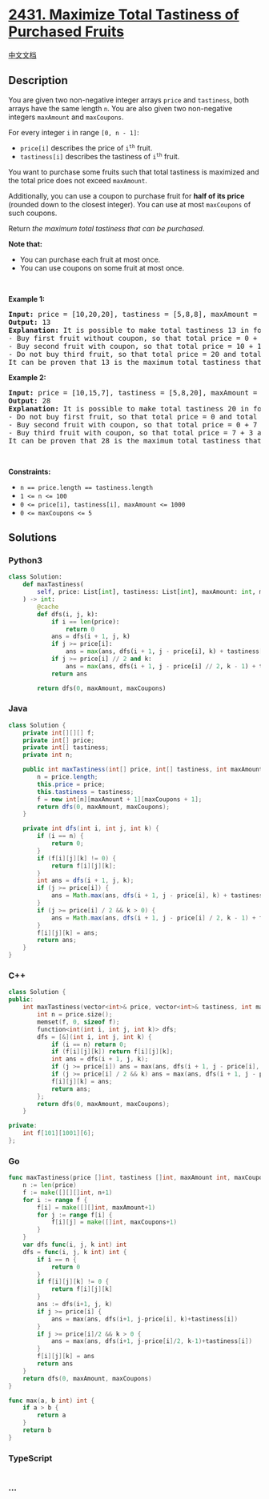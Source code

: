 # [2431. Maximize Total Tastiness of Purchased Fruits](https://leetcode.com/problems/maximize-total-tastiness-of-purchased-fruits)

[中文文档](/solution/2400-2499/2431.Maximize%20Total%20Tastiness%20of%20Purchased%20Fruits/README.md)

## Description

<p>You are given two non-negative integer arrays <code>price</code> and <code>tastiness</code>, both arrays have the same length <code>n</code>. You are also given two non-negative integers <code>maxAmount</code> and <code>maxCoupons</code>.</p>

<p>For every integer <code>i</code> in range <code>[0, n - 1]</code>:</p>

<ul>
	<li><code>price[i]</code> describes the price of <code>i<sup>th</sup></code> fruit.</li>
	<li><code>tastiness[i]</code> describes the tastiness of <code>i<sup>th</sup></code> fruit.</li>
</ul>

<p>You want to purchase some fruits such that total tastiness is maximized and the total price does not exceed <code>maxAmount</code>.</p>

<p>Additionally, you can use a coupon to purchase fruit for <strong>half of its price</strong> (rounded down to the closest integer). You can use at most <code>maxCoupons</code> of such coupons.</p>

<p>Return <em>the maximum total tastiness that can be purchased</em>.</p>

<p><strong>Note that:</strong></p>

<ul>
	<li>You can purchase each fruit at most once.</li>
	<li>You can use coupons on some fruit at most once.</li>
</ul>

<p>&nbsp;</p>
<p><strong class="example">Example 1:</strong></p>

<pre>
<strong>Input:</strong> price = [10,20,20], tastiness = [5,8,8], maxAmount = 20, maxCoupons = 1
<strong>Output:</strong> 13
<strong>Explanation:</strong> It is possible to make total tastiness 13 in following way:
- Buy first fruit without coupon, so that total price = 0 + 10 and total tastiness = 0 + 5.
- Buy second fruit with coupon, so that total price = 10 + 10 and total tastiness = 5 + 8.
- Do not buy third fruit, so that total price = 20 and total tastiness = 13.
It can be proven that 13 is the maximum total tastiness that can be obtained.
</pre>

<p><strong class="example">Example 2:</strong></p>

<pre>
<strong>Input:</strong> price = [10,15,7], tastiness = [5,8,20], maxAmount = 10, maxCoupons = 2
<strong>Output:</strong> 28
<strong>Explanation:</strong> It is possible to make total tastiness 20 in following way:
- Do not buy first fruit, so that total price = 0 and total tastiness = 0.
- Buy second fruit with coupon, so that total price = 0 + 7 and total tastiness = 0 + 8.
- Buy third fruit with coupon, so that total price = 7 + 3 and total tastiness = 8 + 20.
It can be proven that 28 is the maximum total tastiness that can be obtained.
</pre>

<p>&nbsp;</p>
<p><strong>Constraints:</strong></p>

<ul>
	<li><code>n == price.length == tastiness.length</code></li>
	<li><code>1 &lt;= n &lt;= 100</code></li>
	<li><code>0 &lt;= price[i], tastiness[i], maxAmount &lt;= 1000</code></li>
	<li><code>0 &lt;= maxCoupons &lt;= 5</code></li>
</ul>

## Solutions

<!-- tabs:start -->

### **Python3**

```python
class Solution:
    def maxTastiness(
        self, price: List[int], tastiness: List[int], maxAmount: int, maxCoupons: int
    ) -> int:
        @cache
        def dfs(i, j, k):
            if i == len(price):
                return 0
            ans = dfs(i + 1, j, k)
            if j >= price[i]:
                ans = max(ans, dfs(i + 1, j - price[i], k) + tastiness[i])
            if j >= price[i] // 2 and k:
                ans = max(ans, dfs(i + 1, j - price[i] // 2, k - 1) + tastiness[i])
            return ans

        return dfs(0, maxAmount, maxCoupons)
```

### **Java**

```java
class Solution {
    private int[][][] f;
    private int[] price;
    private int[] tastiness;
    private int n;

    public int maxTastiness(int[] price, int[] tastiness, int maxAmount, int maxCoupons) {
        n = price.length;
        this.price = price;
        this.tastiness = tastiness;
        f = new int[n][maxAmount + 1][maxCoupons + 1];
        return dfs(0, maxAmount, maxCoupons);
    }

    private int dfs(int i, int j, int k) {
        if (i == n) {
            return 0;
        }
        if (f[i][j][k] != 0) {
            return f[i][j][k];
        }
        int ans = dfs(i + 1, j, k);
        if (j >= price[i]) {
            ans = Math.max(ans, dfs(i + 1, j - price[i], k) + tastiness[i]);
        }
        if (j >= price[i] / 2 && k > 0) {
            ans = Math.max(ans, dfs(i + 1, j - price[i] / 2, k - 1) + tastiness[i]);
        }
        f[i][j][k] = ans;
        return ans;
    }
}
```

### **C++**

```cpp
class Solution {
public:
    int maxTastiness(vector<int>& price, vector<int>& tastiness, int maxAmount, int maxCoupons) {
        int n = price.size();
        memset(f, 0, sizeof f);
        function<int(int i, int j, int k)> dfs;
        dfs = [&](int i, int j, int k) {
            if (i == n) return 0;
            if (f[i][j][k]) return f[i][j][k];
            int ans = dfs(i + 1, j, k);
            if (j >= price[i]) ans = max(ans, dfs(i + 1, j - price[i], k) + tastiness[i]);
            if (j >= price[i] / 2 && k) ans = max(ans, dfs(i + 1, j - price[i] / 2, k - 1) + tastiness[i]);
            f[i][j][k] = ans;
            return ans;
        };
        return dfs(0, maxAmount, maxCoupons);
    }

private:
    int f[101][1001][6];
};
```

### **Go**

```go
func maxTastiness(price []int, tastiness []int, maxAmount int, maxCoupons int) int {
	n := len(price)
	f := make([][][]int, n+1)
	for i := range f {
		f[i] = make([][]int, maxAmount+1)
		for j := range f[i] {
			f[i][j] = make([]int, maxCoupons+1)
		}
	}
	var dfs func(i, j, k int) int
	dfs = func(i, j, k int) int {
		if i == n {
			return 0
		}
		if f[i][j][k] != 0 {
			return f[i][j][k]
		}
		ans := dfs(i+1, j, k)
		if j >= price[i] {
			ans = max(ans, dfs(i+1, j-price[i], k)+tastiness[i])
		}
		if j >= price[i]/2 && k > 0 {
			ans = max(ans, dfs(i+1, j-price[i]/2, k-1)+tastiness[i])
		}
		f[i][j][k] = ans
		return ans
	}
	return dfs(0, maxAmount, maxCoupons)
}

func max(a, b int) int {
	if a > b {
		return a
	}
	return b
}
```

### **TypeScript**

```ts

```

### **...**

```

```

<!-- tabs:end -->
